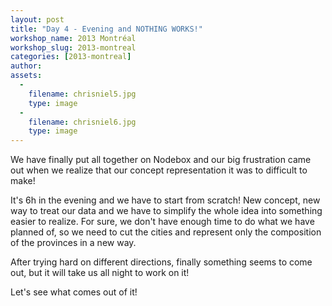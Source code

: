 ```yaml
---
layout: post
title: "Day 4 - Evening and NOTHING WORKS!"
workshop_name: 2013 Montréal
workshop_slug: 2013-montreal
categories: [2013-montreal]
author:  
assets:
  -
    filename: chrisniel5.jpg
    type: image
  -
    filename: chrisniel6.jpg
    type: image
---
```

We have finally put all together on Nodebox and our big frustration came out when we realize that our concept representation it was to difficult to make! 

It's 6h in the evening and we have to start from scratch! New concept, new way to treat our data and we have to simplify the whole idea into something easier to realize. 
For sure, we don't have enough time to do what we have planned of, so we need to cut the cities and represent only the composition of the provinces in a new way.

After trying hard on different directions, finally something seems to come out, but it will take us all night to work on it!

Let's see what comes out of it! 
